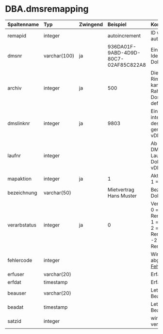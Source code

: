 # DBA.dmsremapping

|Spaltenname|Typ|Zwingend|Beispiel|Kommentar|
|:----------|:--|:-------|:-------|:--------|
|remapid|integer||autoincrement|ID wird von Rimo R5 automatisch vergeben|
|dmsnr|varchar(100)|ja|936DA01F-9ABD-4D9D-80C7-02AF85C822A8|Eindeutige Identifikation eines Dokuments aus DMS|
|archiv|integer|ja|500|Die Archivnr wird von Rimo R5 vergeben, kann dort jedoch im Rahmen der E-Dossier Archive frei definiert werden|
|dmslinknr|integer|ja|9803|Eindeutige Rimo R5 interne Identifikation des Dokuments gemäss vDMSExportDokument|
|laufnr|integer|||Ab 5.2.7/bei mehreren DMS-Links: Laufnummer des Dokuments gemäss vDMSExportDokument|
|mapaktion|integer|ja|1|Aktion für Rimo R5:<br>1 = Remapping|
|bezeichnung|varchar(50)||Mietvertrag Hans Muster|Bezeichnung des Dokuments im DMS|
|verarbstatus|integer|ja|0|Verarbeitungsstatus<br>0 = bereit zum Remapping<br>1 = in Arbeit<br>2 = erfolgreiches Remapping<br>-2 = fehlerhaftes Remapping|
|fehlercode|integer|||Wird von Rimo R5 abgefüllt. Gemäss  [Fehlercodeliste](/_staging%20area/fehlercodes.md)|
|erfuser|varchar(20)|||Erfassungsuser|
|erfdat|timestamp|||Erfassungsdatum|
|beauser|varchar(20)|||Letzter Bearbeitungsuser|
|beadat|timestamp|||Letztes Bearbeitungsdatum|
|satzid|integer|||wird nur von Rimo R5 verwendet|
